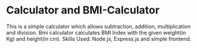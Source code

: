 # Calculator and BMI-Calculator
This is a simple calculator which allows subtraction, addition, multiplication and division.
Bmi calculator calculates BMI Index with the given weight(in Kg) and height(in cm).
Skills Used: Node.js, Express.js and simple frontend.
